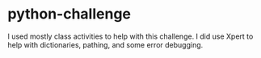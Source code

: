 # python-challenge

I used mostly class activities to help with this challenge. I did use Xpert to help with dictionaries, pathing, and some error debugging.
